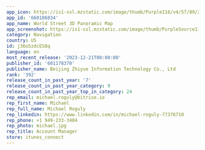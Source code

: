 ```yaml
---
app_icon: https://is1-ssl.mzstatic.com/image/thumb/Purple116/v4/57/89/2d/57892d9d-3f78-263a-b1ac-b3c26c161a8f/AppIcon-2-0-0-1x_U007emarketing-0-10-0-85-220.png/1024x1024bb.png
app_id: '660186834'
app_name: World Street 3D Panoramic Map
app_screenshot: https://is1-ssl.mzstatic.com/image/thumb/PurpleSource116/v4/8f/86/a9/8f86a9b3-3ce8-2a17-32db-f9ae7ec38008/e76bcfa2-907a-47ab-946c-34da81298b6f_1.png/1242x2688bb.png
category: Navigation
country: US
id: j36o5zdcES8q
language: en
most_recent_release: '2023-12-21T00:00:00'
publisher_id: '601178370'
publisher_name: Beijing Zhiyue Information Technology Co., Ltd
rank: '392'
release_count_in_past_year: '7'
release_count_in_past_year_category: 9
release_count_in_past_year_top_in_category: 24
rep_email: michael.roguly@bitrise.io
rep_first_name: Michael
rep_full_name: Michael Roguly
rep_linkedin: https://www.linkedin.com/in/michael-roguly-77376710
rep_phone: +1 949-233-3404
rep_photo: michael.jpg
rep_title: Account Manager
store: itunes_connect
---
```

